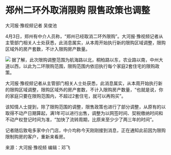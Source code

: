 # 郑州二环外取消限购 限售政策也调整

大河报·豫视频记者 吴俊池

4月3日，郑州有中介人员称，“郑州已经取消二环外限购”。大河报·豫视频记者从主管部门相关人士处获悉，此消息属实，从本周开始执行新的限购区域调整，限购区域外的房产套数，不计入限购房产数量。

![](https://inews.gtimg.com/om_bt/OjkPjDXymMpmnzMLzVE7nPPYjo2WQb3T19mFvwthPRI_QAA/1000)
据了解，此次限购调整范围为航海路以北，桐柏路以东，农业路以南，中州大道以西，以此为二环限购范围，限购范围内依旧执行每个家庭2套住宅的限购政策。

大河报·豫视频记者从主管部门相关人士处获悉，此消息属实，从本周开始执行新的限购区域调整，限购区域外的房产套数，不计入限购房产数量，“也就是说，你的家庭只要在限购范围内，不超过2套住宅，就可以再购买”。

该知情人士提到，除了限购范围的调整，限售政策也进行了部分调整，从原有的以取得不动产日期算起，满1年可以进行出售，调整为以网签时间、契税缴纳时间和不动产权登记时间为准，“加快了流转周期，比原来至少少了两三年的时间”。

记者随后致电多家中介门店，中介均称今天刚刚接到消息，正在通知此前因为限购限制购房的客户，重新来看房。

来源：大河报·豫视频 编辑：邓飞

